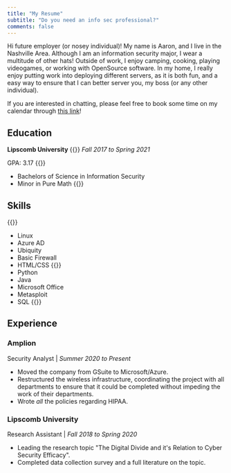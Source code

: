 ```yaml
---
title: "My Resume"
subtitle: "Do you need an info sec professional?"
comments: false
---
```


Hi future employer (or nosey individual)! My name is Aaron, and I live in the Nashville Area. Although I am an information security major, I wear a multitude of other hats! Outside of work, I enjoy camping, cooking, playing videogames, or working with OpenSource software. In my home, I really enjoy putting work into deploying different servers, as it is both fun, and a easy way to ensure that I can better server you, my boss (or any other individual).

If you are interested in chatting, please feel free to book some time on my calendar through [this link](https://www.calendar.com/aarons-workspace/)!


## Education
**Lipscomb University**
{{<columns>}}
*Fall 2017 to Spring 2021*

GPA: 3.17
{{<column>}}
- Bachelors of Science in Information Security
- Minor in Pure Math
{{<endcolumns>}}

## Skills
{{<columns>}}
- Linux
- Azure AD
- Ubiquity
- Basic Firewall
- HTML/CSS
{{<column>}}
- Python
- Java
- Microsoft Office
- Metasploit
- SQL
{{<endcolumns>}}

## Experience
### Amplion
Security Analyst | *Summer 2020 to Present*
- Moved the company from GSuite to Microsoft/Azure.
- Restructured the wireless infrastructure, coordinating the project with all departments to ensure that it could be completed without impeding the work of their departments.
- Wrote *all* the policies regarding HIPAA.

### Lipscomb University
Research Assistant | *Fall 2018 to Spring 2020*
- Leading the research topic "The Digital Divide and it's Relation to Cyber Security Efficacy".
- Completed data collection survey and a full literature on the topic.